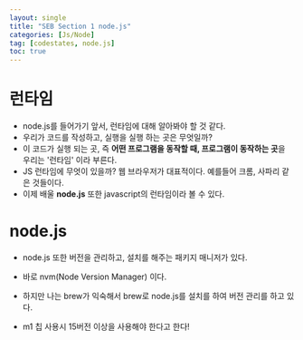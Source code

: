 ```yaml
---
layout: single
title: "SEB Section 1 node.js"
categories: [Js/Node]
tag: [codestates, node.js]
toc: true
---
```


# 런타임

- node.js를 들어가기 앞서, 런타임에 대해 알아봐야 할 것 같다.
- 우리가 코드를 작성하고, 실행을 실행 하는 곳은 무엇일까?
- 이 코드가 실행 되는 곳, 즉 **어떤 프로그램을 동작할 때, 프로그램이 동작하는 곳**을 우리는 '런타임' 이라 부른다.
- JS 런타임에 무엇이 있을까? 웹 브라우저가 대표적이다. 예를들어 크롬, 사파리 같은 것들이다.
- 이제 배울 **node.js** 또한 javascript의 런타임이라 볼 수 있다.

# node.js

- node.js 또한 버전을 관리하고, 설치를 해주는 패키지 매니저가 있다.
- 바로 nvm(Node Version Manager) 이다.
- 하지만 나는 brew가 익숙해서 brew로 node.js를 설치를 하여 버전 관리를 하고 있다.

- m1 칩 사용시 15버전 이상을 사용해야 한다고 한다!
